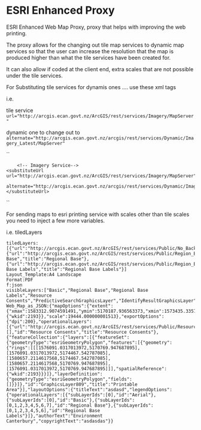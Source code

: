 ESRI Enhanced Proxy
===================

ESRI Enhanced Web Map Proxy, proxy that helps with improving the web printing.

The proxy allows for the changing out tile map services to dynamic map services so that the user can increase the resolution that the map is produced higher than what the tile services have been created for.

It can also allow if coded at the client end, extra scales that are not possible under the tile services.


For Substituting tile services for dynamis ones .... use these xml tags

i.e. 

tile service
``
url="http://arcgis.ecan.govt.nz/ArcGIS/rest/services/Imagery/MapServer"
``

dynamic one to change out to
``
alternate="http://arcgis.ecan.govt.nz/arcgis/rest/services/Dynamic/Imagery_Latest/MapServer"
``

``
	<substituteUrls>
		<!-- serverUrl options:
			url = location of the ArcGIS Server map service that is to be substituted/swapped out.
			alternate = location of the ArcGIS Server map service that is to be used instead of the given url.
	    -->

		<!-- Imagery Service-->
    <substituteUrl url="http://arcgis.ecan.govt.nz/ArcGIS/rest/services/Imagery/MapServer"
            alternate="http://arcgis.ecan.govt.nz/arcgis/rest/services/Dynamic/Imagery_Latest/MapServer"></substituteUrl>
  </substituteUrls>
``


For sending maps to esri printing service with scales other than tile scales you need to inject a few more variables.

i.e. tiledLayers


```
tiledLayers:[{"url":"http://arcgis.ecan.govt.nz/ArcGIS/rest/services/Public/No_Background/MapServer","id":"Basic","title":"Basic"},{"url":"http://arcgis.ecan.govt.nz/ArcGIS/rest/services/Public/Region_Base/MapServer","id":"Regional Base","title":"Regional Base"},{"url":"http://arcgis.ecan.govt.nz/ArcGIS/rest/services/Public/Region_Base_Labels/MapServer","id":"Regional Base Labels","title":"Regional Base Labels"}]
Layout_Template:A4 Landscape
Format:PDF
f:json
visibleLayers:["Basic","Regional Base","Regional Base Labels","Resource Consents","PredictiveSearchGraphicsLayer","IdentifyResultGraphicsLayer","RedLiningGraphicsLayer","MeasurementsGraphicsLayer","GraphicsLayer809"]
Web_Map_as_JSON:{"mapOptions":{"extent":{"xmax":1583312.9074591491,"ymin":5170187.936563373,"xmin":1573435.3357040049,"ymax":5175049.553911608,"spatialReference":{"wkid":2193}},"scale":19444.000000001513},"exportOptions":{"dpi":200},"operationalLayers":[{"url":"http://arcgis.ecan.govt.nz/ArcGIS/rest/services/Public/Resource_Consents/MapServer","visibleLayers":[],"id":"Resource Consents","title":"Resource Consents"},{"featureCollection":{"layers":[{"featureSet":{"geometryType":"esriGeometryPolygon","features":[{"geometry":{"rings":[[[1576091.0317013972,5170769.947687895],[1576091.0317013972,5174467.542787085],[1580657.2114617568,5174467.542787085],[1580657.2114617568,5170769.947687895],[1576091.0317013972,5170769.947687895]]],"spatialReference":{"wkid":2193}}}]},"layerDefinition":{"geometryType":"esriGeometryPolygon","fields":[]}}]},"id":"GraphicsLayer809","title":"Printable Area"}],"layoutOptions":{"titleText":"asdasd","legendOptions":{"operationalLayers":[{"subLayerIds":[0],"id":"Aerial"},{"subLayerIds":[0],"id":"Basic"},{"subLayerIds":[0,1,2,3,4,5,6,7],"id":"Regional Base"},{"subLayerIds":[0,1,2,3,4,5,6],"id":"Regional Base Labels"}]},"authorText":"Environment Canterbury","copyrightText":"asdasdas"}}
```

